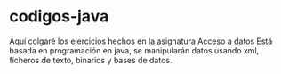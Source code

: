 # codigos-java
Aquí colgaré los ejercicios hechos en la asignatura Acceso a datos
Está basada en programación en java, se manipularán datos usando xml, ficheros de texto, binarios y bases de datos.
